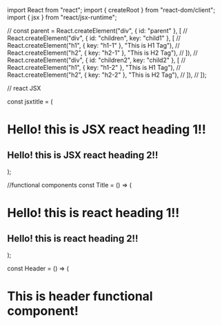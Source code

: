 import React from "react";
import { createRoot } from "react-dom/client";
import { jsx } from "react/jsx-runtime";

// const parent = React.createElement("div", { id: "parent" }, [
//   React.createElement("div", { id: "children", key: "child1" }, [
//     React.createElement("h1", { key: "h1-1" }, "This is H1 Tag"),
//     React.createElement("h2", { key: "h2-1" }, "This is H2 Tag"),
//   ]),
//   React.createElement("div", { id: "children2", key: "child2" }, [
//     React.createElement("h1", { key: "h1-2" }, "This is H1 Tag"),
//     React.createElement("h2", { key: "h2-2" }, "This is H2 Tag"),
//   ]),
// ]);

// react JSX

const jsxtitle = (
  <div className="title">
    <h1 id="heading"> Hello! this is JSX react heading 1!! </h1>
    <h2 id="heading"> Hello! this is JSX react heading 2!! </h2>
  </div>
);

//functional components
const Title = () => (
  <div className="title">
    <h1 id="heading"> Hello! this is react heading 1!! </h1>
    <h2 id="heading"> Hello! this is react heading 2!! </h2>
  </div>
);

const Header = () => (
  <div>
    <h1> This is header functional component! </h1>
    <Title />
  </div>
);

const root = createRoot(document.getElementById("root"));
root.render(<Header />);
